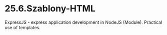 # 25.6.Szablony-HTML
 ExpressJS - express application development in NodeJS (Module). Practical use of templates.
